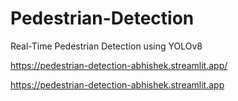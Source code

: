# Pedestrian-Detection
Real-Time Pedestrian Detection using YOLOv8


https://pedestrian-detection-abhishek.streamlit.app/

https://pedestrian-detection-abhishek.streamlit.app




